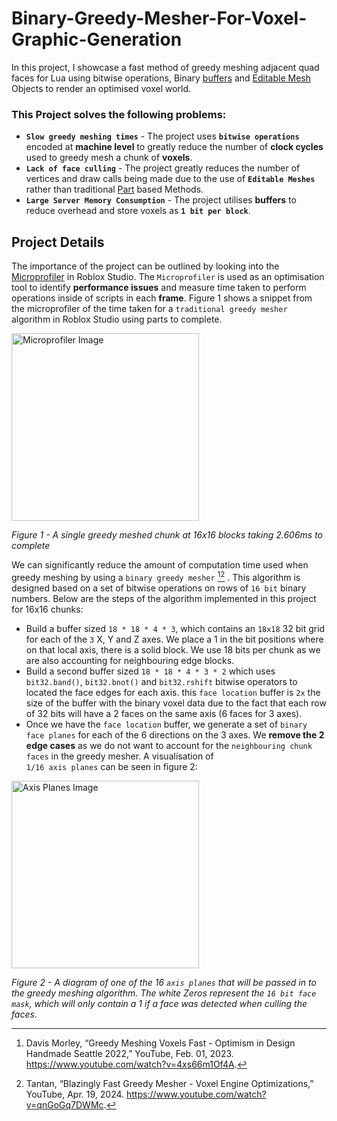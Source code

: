 # Binary-Greedy-Mesher-For-Voxel-Graphic-Generation

In this project, I showcase a fast method of greedy meshing adjacent quad faces for Lua using bitwise operations, Binary [buffers](https://create.roblox.com/docs/reference/engine/libraries/buffer) and [Editable Mesh](https://create.roblox.com/docs/reference/engine/classes/EditableMesh) Objects to render an optimised voxel world.

### This Project solves the following problems:
  - **`Slow greedy meshing times`** - The project uses **`bitwise operations`** encoded at **machine level** to greatly reduce the number of **clock cycles** used to greedy mesh a chunk of **voxels**.
  - **`Lack of face culling`** - The project greatly reduces the number of vertices and draw calls being made due to the use of **`Editable Meshes`** rather than traditional [Part](https://create.roblox.com/docs/reference/engine/classes/Part) based Methods.
  - **`Large Server Memory Consumption`** - The project utilises **buffers** to reduce overhead and store voxels as **`1 bit per block`**.

## Project Details

The importance of the project can be outlined by looking into the [Microprofiler](https://create.roblox.com/docs/studio/microprofiler) in Roblox Studio. The `Microprofiler` is used as an optimisation tool to identify **performance issues** and measure time taken to perform operations inside of scripts in each **frame**. Figure 1 shows a snippet from the microprofiler of the time taken for a `traditional greedy mesher` algorithm in Roblox Studio using parts to complete.


<img src="https://github.com/user-attachments/assets/fc2933ee-fcd5-4b80-bd22-0a8bcb6f4224" alt="Microprofiler Image" width="300"/>

*Figure 1 - A single greedy meshed chunk at 16x16 blocks taking 2.606ms to complete*

We can significantly reduce the amount of computation time used when greedy meshing by using a `binary greedy mesher` [^1][^2] . This algorithm is designed based on a set of bitwise operations on rows of `16 bit` binary numbers. Below are the steps of the algorithm implemented in this project for 16x16 chunks:

  - Build a buffer sized `18 * 18 * 4 * 3`, which contains an `18x18` 32 bit grid for each of the `3` X, Y and Z axes. We place a 1 in the bit positions where on that local axis, there is a solid block. We use 18 bits per chunk as we are also accounting for neighbouring    edge blocks.
  - Build a second buffer sized `18 * 18 * 4 * 3 * 2` which uses `bit32.band()`, `bit32.bnot()` and `bit32.rshift` bitwise operators to located the face edges for each axis. this `face location` buffer is `2x` the size of the buffer with the binary voxel data due to the     fact that each row of 32 bits will have a 2 faces on the same axis (6 faces for 3 axes).
  - Once we have the `face location` buffer, we generate a set of `binary face planes` for each of the 6 directions on the 3 axes. We **remove the 2 edge cases** as we do not want to account for the `neighbouring chunk faces` in the greedy mesher. A visualisation of     
  `1/16 axis planes` can be seen in figure 2:

  <img src="https://github.com/user-attachments/assets/c70054c2-55f9-4ba2-9ddd-41a904354fbb" alt="Axis Planes Image" width="300"/>

  *Figure 2 - A diagram of one of the 16 `axis planes` that will be passed in to the greedy meshing algorithm. The white Zeros represent the `16 bit face mask`, which will only contain a 1 if a face was detected when culling the faces*.


[^1]: Davis Morley, “Greedy Meshing Voxels Fast - Optimism in Design Handmade Seattle 2022,” YouTube, Feb. 01, 2023. https://www.youtube.com/watch?v=4xs66m1Of4A.
[^2]: Tantan, “Blazingly Fast Greedy Mesher - Voxel Engine Optimizations,” YouTube, Apr. 19, 2024. https://www.youtube.com/watch?v=qnGoGq7DWMc.

